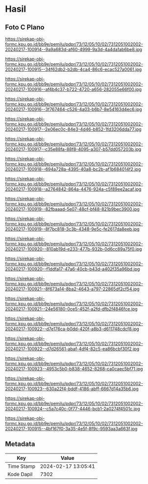 # Hasil

## Foto C Plano

https://sirekap-obj-formc.kpu.go.id/bb9e/pemilu/pdpr/73/12/05/10/02/7312051002002-20240217-100914--9a9a683d-af60-4999-9a3d-4a4da1ab6be8.jpg

https://sirekap-obj-formc.kpu.go.id/bb9e/pemilu/pdpr/73/12/05/10/02/7312051002002-20240217-100915--34f62db2-b2db-4ca4-86c6-ecac527a0061.jpg

https://sirekap-obj-formc.kpu.go.id/bb9e/pemilu/pdpr/73/12/05/10/02/7312051002002-20240217-100916--af4b4c37-b722-4720-a656-282055e66f00.jpg

https://sirekap-obj-formc.kpu.go.id/bb9e/pemilu/pdpr/73/12/05/10/02/7312051002002-20240217-100916--3f767464-c526-4a03-b6b7-8e54163d4ec6.jpg

https://sirekap-obj-formc.kpu.go.id/bb9e/pemilu/pdpr/73/12/05/10/02/7312051002002-20240217-100917--2e06ec0c-84e3-4d46-b852-1fd3206dda77.jpg

https://sirekap-obj-formc.kpu.go.id/bb9e/pemilu/pdpr/73/12/05/10/02/7312051002002-20240217-100917--c35e88fa-88f8-4095-a307-b57dd057203b.jpg

https://sirekap-obj-formc.kpu.go.id/bb9e/pemilu/pdpr/73/12/05/10/02/7312051002002-20240217-100918--694a728a-4395-40a8-bc2b-af1b684014f2.jpg

https://sirekap-obj-formc.kpu.go.id/bb9e/pemilu/pdpr/73/12/05/10/02/7312051002002-20240217-100918--a2764842-864a-4476-924a-c5f89ee2acaf.jpg

https://sirekap-obj-formc.kpu.go.id/bb9e/pemilu/pdpr/73/12/05/10/02/7312051002002-20240217-100919--82fbaaad-5e07-48cf-bf48-821b9bec3900.jpg

https://sirekap-obj-formc.kpu.go.id/bb9e/pemilu/pdpr/73/12/05/10/02/7312051002002-20240217-100919--8f7bc818-3c3b-4348-9e5c-fe2617da8eeb.jpg

https://sirekap-obj-formc.kpu.go.id/bb9e/pemilu/pdpr/73/12/05/10/02/7312051002002-20240217-100920--810ab19d-e233-477b-932b-0d6cc89a75f0.jpg

https://sirekap-obj-formc.kpu.go.id/bb9e/pemilu/pdpr/73/12/05/10/02/7312051002002-20240217-100920--f1ddfa17-47a6-40cb-b43d-a402f35a96bd.jpg

https://sirekap-obj-formc.kpu.go.id/bb9e/pemilu/pdpr/73/12/05/10/02/7312051002002-20240217-100921--8f673a14-8ba2-4643-a797-22865df2cf54.jpg

https://sirekap-obj-formc.kpu.go.id/bb9e/pemilu/pdpr/73/12/05/10/02/7312051002002-20240217-100921--24e56180-0ce5-452f-a2fd-dfb2f4846fce.jpg

https://sirekap-obj-formc.kpu.go.id/bb9e/pemilu/pdpr/73/12/05/10/02/7312051002002-20240217-100922--d7e176ca-b0dd-420f-a8b3-d611748cdcf8.jpg

https://sirekap-obj-formc.kpu.go.id/bb9e/pemilu/pdpr/73/12/05/10/02/7312051002002-20240217-100922--d7d26561-abaf-4df4-82c5-ea86bcbf30f2.jpg

https://sirekap-obj-formc.kpu.go.id/bb9e/pemilu/pdpr/73/12/05/10/02/7312051002002-20240217-100923--4953c5b0-b838-4652-8268-ca0caec5bf71.jpg

https://sirekap-obj-formc.kpu.go.id/bb9e/pemilu/pdpr/73/12/05/10/02/7312051002002-20240217-100923--630a22f4-bddf-4186-abff-6667d14a35b6.jpg

https://sirekap-obj-formc.kpu.go.id/bb9e/pemilu/pdpr/73/12/05/10/02/7312051002002-20240217-100924--c5a7c40c-0f77-4446-bcb1-2a0274f4501c.jpg

https://sirekap-obj-formc.kpu.go.id/bb9e/pemilu/pdpr/73/12/05/10/02/7312051002002-20240217-100915--4bf167f0-3a35-4e5f-8f9c-9593aa3a663f.jpg


## Metadata

| Key        | Value               |
| ---------- | ------------------- |
| Time Stamp | 2024-02-17 13:05:41 |
| Kode Dapil | 7302                |



